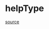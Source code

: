 # helpType

[source](github.com/OpenFOAM-jp/OpenFOAM-utilities-tutorials-jp/blob/master/v1906/miscellaneous/foamHelp/helpTypes/helpType/helpType.C/helpType.C)



